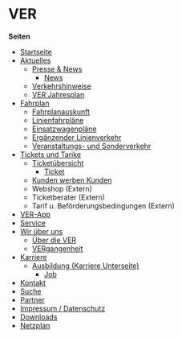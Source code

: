 # VER

**Seiten**

* [Startseite](https://pechschwarz-media.github.io/ver/)
* [Aktuelles](https://pechschwarz-media.github.io/ver/aktuelles.html)
  * [Presse & News](https://pechschwarz-media.github.io/ver/presse-news.html)
    * [News](https://pechschwarz-media.github.io/ver/news-single.html)
  * [Verkehrshinweise](https://pechschwarz-media.github.io/ver/verkehrshinweise.html)
  * [VER Jahresplan](https://pechschwarz-media.github.io/ver/ver-jahresplan.html)
* [Fahrplan](https://pechschwarz-media.github.io/ver/fahrplan.html)
  * [Fahrplanauskunft](https://pechschwarz-media.github.io/ver/fahrplanauskunft.html)
  * [Linienfahrpläne](https://pechschwarz-media.github.io/ver/linienfahrplaene.html)
  * [Einsatzwagenpläne](https://pechschwarz-media.github.io/ver/einsatzwagenplaene.html)
  * [Ergänzender Linienverkehr](https://pechschwarz-media.github.io/ver/linienverkehr.html)
  * [Veranstaltungs- und Sonderverkehr](https://pechschwarz-media.github.io/ver/veranstaltungsverkehr.html)
* [Tickets und Tarike](https://pechschwarz-media.github.io/ver/tickets-tarife.html)
  * [Ticketübersicht](https://pechschwarz-media.github.io/ver/ticketuebersicht.html)
    * [Ticket](https://pechschwarz-media.github.io/ver/ticket-single.html)
  * [Kunden werben Kunden](https://pechschwarz-media.github.io/ver/kunden-werben-kunden.html)
  * Webshop (Extern)
  * Ticketberater (Extern)
  * Tarif u. Beförderungsbedingungen (Extern)
* [VER-App](https://pechschwarz-media.github.io/ver/app.html)
* [Service](https://pechschwarz-media.github.io/ver/service.html)
* [Wir über uns](https://pechschwarz-media.github.io/ver/wir-ueber-uns.html)
  * [Über die VER](https://pechschwarz-media.github.io/ver/ueber-die-ver.html)
  * [VERgangenheit](https://pechschwarz-media.github.io/ver/vergangenheit.html)
* [Karriere](https://pechschwarz-media.github.io/ver/karriere.html)
  * [Ausbildung (Karriere Unterseite)](https://pechschwarz-media.github.io/ver/ausbildung.html)
    * [Job](https://pechschwarz-media.github.io/ver/job-single.html)
* [Kontakt](https://pechschwarz-media.github.io/ver/kontakt.html)
* [Suche](https://pechschwarz-media.github.io/ver/suche.html)
* [Partner](https://pechschwarz-media.github.io/ver/partner.html)
* [Impressum / Datenschutz](https://pechschwarz-media.github.io/ver/impressum.html)
* [Downloads](https://pechschwarz-media.github.io/ver/downloads.html)
* [Netzplan](https://pechschwarz-media.github.io/ver/netzplan.html)
